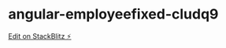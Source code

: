 # angular-employeefixed-cludq9

[Edit on StackBlitz ⚡️](https://stackblitz.com/edit/angular-employeefixed-cludq9)